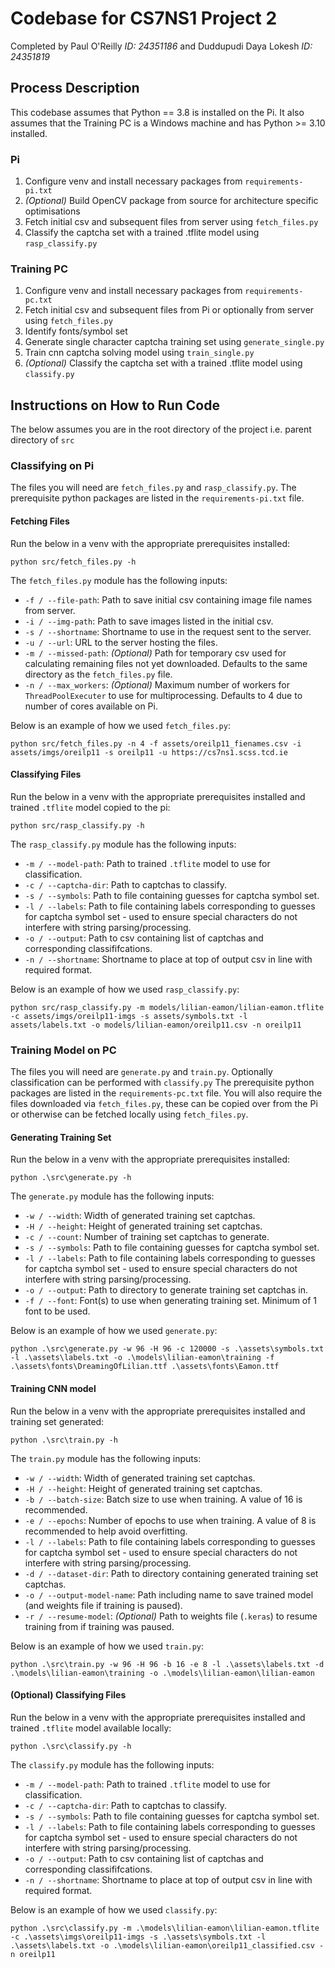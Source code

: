 # Codebase for CS7NS1 Project 2
Completed by Paul O'Reilly _ID: 24351186_ and Duddupudi Daya Lokesh _ID: 24351819_

## Process Description
This codebase assumes that Python == 3.8 is installed on the Pi. It also assumes that the Training PC is a Windows machine and has Python >= 3.10 installed.

### Pi
1. Configure venv and install necessary packages from `requirements-pi.txt` 
2. _(Optional)_ Build OpenCV package from source for architecture specific optimisations
3. Fetch initial csv and subsequent files from server using `fetch_files.py`
4. Classify the captcha set with a trained .tflite model using `rasp_classify.py`

### Training PC
1. Configure venv and install necessary packages from `requirements-pc.txt`
2. Fetch initial csv and subsequent files from Pi or optionally from server using `fetch_files.py`
3. Identify fonts/symbol set
4. Generate single character captcha training set using `generate_single.py`
5. Train cnn captcha solving model using `train_single.py`
6. _(Optional)_ Classify the captcha set with a trained .tflite model using `classify.py`

## Instructions on How to Run Code
The below assumes you are in the root directory of the project i.e. parent directory of `src`

### Classifying on Pi
The files you will need are `fetch_files.py` and `rasp_classify.py`. The prerequisite python packages are listed in the `requirements-pi.txt` file.

#### Fetching Files
Run the below in a venv with the appropriate prerequisites installed:
```
python src/fetch_files.py -h
```

The `fetch_files.py` module has the following inputs:
- `-f / --file-path`: Path to save initial csv containing image file names from server.
- `-i / --img-path`: Path to save images listed in the initial csv.
- `-s / --shortname`: Shortname to use in the request sent to the server.
- `-u / --url`: URL to the server hosting the files.
- `-m / --missed-path`: _(Optional)_ Path for temporary csv used for calculating remaining files not yet downloaded. Defaults to the same directory as the `fetch_files.py` file.
- `-n / --max_workers`: _(Optional)_ Maximum number of workers for `ThreadPoolExecuter` to use for multiprocessing. Defaults to 4 due to number of cores available on Pi. 

Below is an example of how we used `fetch_files.py`:
```
python src/fetch_files.py -n 4 -f assets/oreilp11_fienames.csv -i assets/imgs/oreilp11 -s oreilp11 -u https://cs7ns1.scss.tcd.ie
```
#### Classifying Files
Run the below in a venv with the appropriate prerequisites installed and trained `.tflite` model copied to the pi:
```
python src/rasp_classify.py -h
```

The `rasp_classify.py` module has the following inputs:
- `-m / --model-path`: Path to trained `.tflite` model to use for classification.
- `-c / --captcha-dir`: Path to captchas to classify.
- `-s / --symbols`: Path to file containing guesses for captcha symbol set.
- `-l / --labels`: Path to file containing labels corresponding to guesses for captcha symbol set - used to ensure special characters do not interfere with string parsing/processing.
- `-o / --output`: Path to csv containing list of captchas and corresponding classififcations.
- `-n / --shortname`: Shortname to place at top of output csv in line with required format.

Below is an example of how we used `rasp_classify.py`:
```
python src/rasp_classify.py -m models/lilian-eamon/lilian-eamon.tflite -c assets/imgs/oreilp11-imgs -s assets/symbols.txt -l assets/labels.txt -o models/lilian-eamon/oreilp11.csv -n oreilp11
```

### Training Model on PC
The files you will need are `generate.py` and `train.py`. Optionally classification can be performed with `classify.py` The prerequisite python packages are listed in the `requirements-pc.txt` file. You will also require the files downloaded via `fetch_files.py`, these can be copied over from the Pi or otherwise can be fetched locally using `fetch_files.py`.

#### Generating Training Set
Run the below in a venv with the appropriate prerequisites installed:
```
python .\src\generate.py -h
```

The `generate.py` module has the following inputs:
- `-w / --width`: Width of generated training set captchas.
- `-H / --height`: Height of generated training set captchas.
- `-c / --count`: Number of training set captchas to generate.
- `-s / --symbols`: Path to file containing guesses for captcha symbol set.
- `-l / --labels`: Path to file containing labels corresponding to guesses for captcha symbol set - used to ensure special characters do not interfere with string parsing/processing.
- `-o / --output`: Path to directory to generate training set captchas in.
- `-f / --font`: Font(s) to use when generating training set. Minimum of 1 font to be used.

Below is an example of how we used `generate.py`:
```
python .\src\generate.py -w 96 -H 96 -c 120000 -s .\assets\symbols.txt -l .\assets\labels.txt -o .\models\lilian-eamon\training -f .\assets\fonts\DreamingOfLilian.ttf .\assets\fonts\Eamon.ttf
```

#### Training CNN model
Run the below in a venv with the appropriate prerequisites installed and training set generated:
```
python .\src\train.py -h
```

The `train.py` module has the following inputs:
- `-w / --width`: Width of generated training set captchas.
- `-H / --height`: Height of generated training set captchas.
- `-b / --batch-size`: Batch size to use when training. A value of 16 is recommended.
- `-e / --epochs`: Number of epochs to use when training. A value of 8 is recommended to help avoid overfitting.
- `-l / --labels`: Path to file containing labels corresponding to guesses for captcha symbol set - used to ensure special characters do not interfere with string parsing/processing.
- `-d / --dataset-dir`: Path to directory containing generated training set captchas.
- `-o / --output-model-name`: Path including name to save trained model (and weights file if training is paused).
- `-r / --resume-model`: _(Optional)_ Path to weights file (`.keras`) to resume training from if training was paused.

Below is an example of how we used `train.py`:
```
python .\src\train.py -w 96 -H 96 -b 16 -e 8 -l .\assets\labels.txt -d .\models\lilian-eamon\training -o .\models\lilian-eamon\lilian-eamon
```

#### (Optional) Classifying Files
Run the below in a venv with the appropriate prerequisites installed and trained `.tflite` model available locally:
```
python .\src\classify.py -h
```

The `classify.py` module has the following inputs:
- `-m / --model-path`: Path to trained `.tflite` model to use for classification.
- `-c / --captcha-dir`: Path to captchas to classify.
- `-s / --symbols`: Path to file containing guesses for captcha symbol set.
- `-l / --labels`: Path to file containing labels corresponding to guesses for captcha symbol set - used to ensure special characters do not interfere with string parsing/processing.
- `-o / --output`: Path to csv containing list of captchas and corresponding classififcations.
- `-n / --shortname`: Shortname to place at top of output csv in line with required format.

Below is an example of how we used `classify.py`:
```
python .\src\classify.py -m .\models\lilian-eamon\lilian-eamon.tflite -c .\assets\imgs\oreilp11-imgs -s .\assets\symbols.txt -l .\assets\labels.txt -o .\models\lilian-eamon\oreilp11_classified.csv -n oreilp11
```
